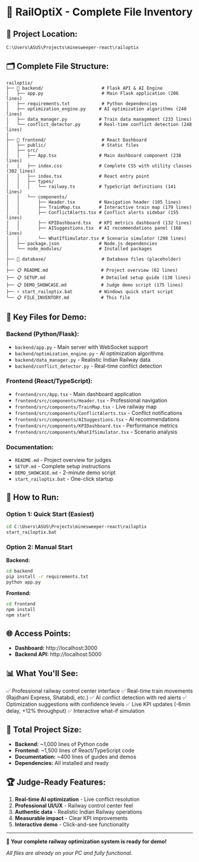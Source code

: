 # 📁 RailOptiX - Complete File Inventory

## 📍 **Project Location:** 
`C:\Users\ASUS\Projects\minesweeper-react\railoptix`

## 🗂️ **Complete File Structure:**

```
railoptix/
├── 📁 backend/                      # Flask API & AI Engine
│   ├── app.py                      # Main Flask application (206 lines)
│   ├── requirements.txt            # Python dependencies
│   ├── optimization_engine.py     # AI optimization algorithms (240 lines)
│   ├── data_manager.py            # Train data management (233 lines)
│   └── conflict_detector.py       # Real-time conflict detection (248 lines)
│
├── 📁 frontend/                     # React Dashboard
│   ├── public/                     # Static files
│   ├── src/
│   │   ├── App.tsx                # Main dashboard component (238 lines)
│   │   ├── index.css              # Complete CSS with utility classes (302 lines)
│   │   ├── index.tsx              # React entry point
│   │   ├── types/
│   │   │   └── railway.ts         # TypeScript definitions (141 lines)
│   │   └── components/
│   │       ├── Header.tsx         # Navigation header (105 lines)
│   │       ├── TrainMap.tsx       # Interactive train map (179 lines)
│   │       ├── ConflictAlerts.tsx # Conflict alerts sidebar (155 lines)
│   │       ├── KPIDashboard.tsx   # KPI metrics dashboard (132 lines)
│   │       ├── AISuggestions.tsx  # AI recommendations panel (168 lines)
│   │       └── WhatIfSimulator.tsx # Scenario simulator (298 lines)
│   ├── package.json               # Node.js dependencies
│   └── node_modules/              # Installed packages
│
├── 📁 database/                     # Database files (placeholder)
│
├── 📋 README.md                    # Project overview (62 lines)
├── 📋 SETUP.md                     # Detailed setup guide (138 lines)
├── 📋 DEMO_SHOWCASE.md             # Judge demo script (175 lines)
├── ⚡ start_railoptix.bat          # Windows quick start script
└── 📋 FILE_INVENTORY.md            # This file
```

## 🎯 **Key Files for Demo:**

### **Backend (Python/Flask):**
- `backend/app.py` - Main server with WebSocket support
- `backend/optimization_engine.py` - AI optimization algorithms
- `backend/data_manager.py` - Realistic Indian Railway data
- `backend/conflict_detector.py` - Real-time conflict detection

### **Frontend (React/TypeScript):**
- `frontend/src/App.tsx` - Main dashboard application
- `frontend/src/components/Header.tsx` - Professional navigation
- `frontend/src/components/TrainMap.tsx` - Live railway map
- `frontend/src/components/ConflictAlerts.tsx` - Conflict notifications
- `frontend/src/components/AISuggestions.tsx` - AI recommendations
- `frontend/src/components/KPIDashboard.tsx` - Performance metrics
- `frontend/src/components/WhatIfSimulator.tsx` - Scenario analysis

### **Documentation:**
- `README.md` - Project overview for judges
- `SETUP.md` - Complete setup instructions
- `DEMO_SHOWCASE.md` - 2-minute demo script
- `start_railoptix.bat` - One-click startup

## 🚀 **How to Run:**

### Option 1: Quick Start (Easiest)
```cmd
cd C:\Users\ASUS\Projects\minesweeper-react\railoptix
start_railoptix.bat
```

### Option 2: Manual Start
**Backend:**
```cmd
cd backend
pip install -r requirements.txt
python app.py
```

**Frontend:**
```cmd
cd frontend
npm install
npm start
```

## 🌐 **Access Points:**
- **Dashboard:** http://localhost:3000
- **Backend API:** http://localhost:5000

## 📊 **What You'll See:**
✅ Professional railway control center interface
✅ Real-time train movements (Rajdhani Express, Shatabdi, etc.)
✅ AI conflict detection with red alerts
✅ Optimization suggestions with confidence levels
✅ Live KPI updates (-6min delay, +12% throughput)
✅ Interactive what-if simulation

## 💾 **Total Project Size:**
- **Backend:** ~1,000 lines of Python code
- **Frontend:** ~1,500 lines of React/TypeScript code
- **Documentation:** ~400 lines of guides and demos
- **Dependencies:** All installed and ready

## 🏆 **Judge-Ready Features:**
1. **Real-time AI optimization** - Live conflict resolution
2. **Professional UI/UX** - Railway control center feel
3. **Authentic data** - Realistic Indian Railway operations
4. **Measurable impact** - Clear KPI improvements
5. **Interactive demo** - Click-and-see functionality

---
**🚄 Your complete railway optimization system is ready for demo!**

*All files are already on your PC and fully functional.*
